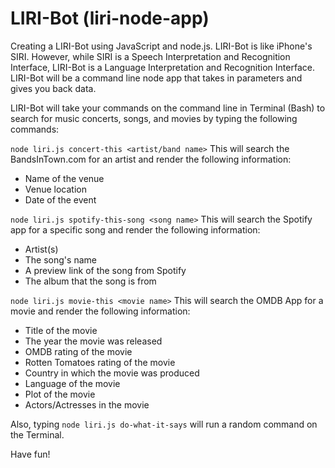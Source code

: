 # LIRI-Bot (liri-node-app)

Creating a LIRI-Bot using JavaScript and node.js. LIRI-Bot is like iPhone's SIRI. However, while SIRI is a Speech Interpretation and 
Recognition Interface, LIRI-Bot is a Language Interpretation and Recognition Interface. LIRI-Bot will be a command line node app that 
takes in parameters and gives you back data.

LIRI-Bot will take your commands on the command line in Terminal (Bash) to search for music concerts, songs, and movies by typing the following commands:

`node liri.js concert-this <artist/band name>` 
This will search the BandsInTown.com for an artist and render the following information:

* Name of the venue
* Venue location
* Date of the event

`node liri.js spotify-this-song <song name>`
This will search the Spotify app for a specific song and render the following information:
 
* Artist(s)
* The song's name
* A preview link of the song from Spotify
* The album that the song is from

`node liri.js movie-this <movie name>`
This will search the OMDB App for a movie and render the following information:

* Title of the movie
* The year the movie was released
* OMDB rating of the movie
* Rotten Tomatoes rating of the movie
* Country in which the movie was produced
* Language of the movie
* Plot of the movie
* Actors/Actresses in the movie

Also, typing `node liri.js do-what-it-says` will run a random command on the Terminal.

Have fun!
